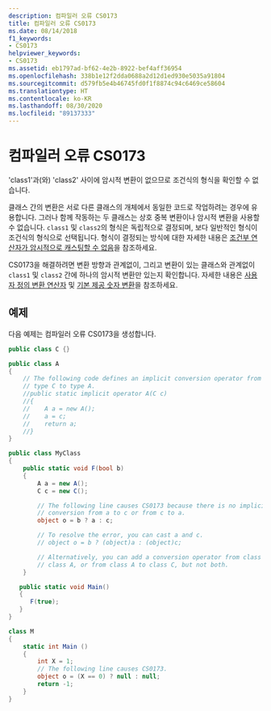 ```yaml
---
description: 컴파일러 오류 CS0173
title: 컴파일러 오류 CS0173
ms.date: 08/14/2018
f1_keywords:
- CS0173
helpviewer_keywords:
- CS0173
ms.assetid: eb1797ad-bf62-4e2b-8922-bef4aff36954
ms.openlocfilehash: 338b1e12f2dda0688a2d12d1ed930e5035a91804
ms.sourcegitcommit: d579fb5e4b46745fd0f1f8874c94c6469ce58604
ms.translationtype: HT
ms.contentlocale: ko-KR
ms.lasthandoff: 08/30/2020
ms.locfileid: "89137333"
---
```

# <a name="compiler-error-cs0173"></a>컴파일러 오류 CS0173

'class1'과(와) 'class2' 사이에 암시적 변환이 없으므로 조건식의 형식을 확인할 수 없습니다.

클래스 간의 변환은 서로 다른 클래스의 개체에서 동일한 코드로 작업하려는 경우에 유용합니다. 그러나 함께 작동하는 두 클래스는 상호 중복 변환이나 암시적 변환을 사용할 수 없습니다. `class1` 및 `class2`의 형식은 독립적으로 결정되며, 보다 일반적인 형식이 조건식의 형식으로 선택됩니다. 형식이 결정되는 방식에 대한 자세한 내용은 [조건부 연산자가 암시적으로 캐스팅할 수 없음](https://stackoverflow.com/questions/2215745/conditional-operator-cannot-cast-implicitly/2215959#2215959)을 참조하세요.

CS0173을 해결하려면 변환 방향과 관계없이, 그리고 변환이 있는 클래스와 관계없이 `class1` 및 `class2` 간에 하나의 암시적 변환만 있는지 확인합니다. 자세한 내용은 [사용자 정의 변환 연산자](../operators/user-defined-conversion-operators.md) 및 [기본 제공 숫자 변환](../builtin-types/numeric-conversions.md)을 참조하세요.

## <a name="example"></a>예제

다음 예제는 컴파일러 오류 CS0173을 생성합니다.

```csharp
public class C {}

public class A
{
    // The following code defines an implicit conversion operator from
    // type C to type A.
    //public static implicit operator A(C c)
    //{
    //    A a = new A();
    //    a = c;
    //    return a;
    //}
}

public class MyClass
{
    public static void F(bool b)
    {
        A a = new A();
        C c = new C();

        // The following line causes CS0173 because there is no implicit
        // conversion from a to c or from c to a.
        object o = b ? a : c;

        // To resolve the error, you can cast a and c.
        // object o = b ? (object)a : (object)c;

        // Alternatively, you can add a conversion operator from class C to
        // class A, or from class A to class C, but not both.
    }

   public static void Main()
   {
      F(true);
   }
}
```

```csharp
class M
{
    static int Main ()
    {
        int X = 1;
        // The following line causes CS0173.
        object o = (X == 0) ? null : null;
        return -1;
    }
}
```
